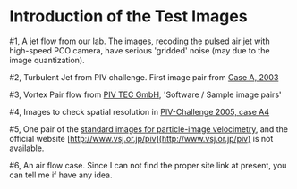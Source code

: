 # Introduction of the  **Test Images**

\#1,  A jet flow from our lab. The images, recoding the pulsed air jet with high-speed PCO camera,  have serious 'gridded' noise (may due to the image quantization). 

\#2, Turbulent Jet from PIV challenge.  First image pair from [Case A, 2003](http://www.pivchallenge.org/pub03/index.html#a)

\#3, Vortex Pair flow from  [PIV TEC  GmbH](http://www.pivtec.com/), 'Software / Sample image pairs'

\#4, Images to check spatial resolution in [PIV-Challenge 2005, case A4](http://www.pivchallenge.org/pub05/index.html#a) 

\#5, One pair of the [standard images for particle-image velocimetry](http://iopscience.iop.org/article/10.1088/0957-0233/11/6/311/meta;jsessionid=D021CE0C349B7BAFAFA70B9692312360.ip-10-40-1-105), and the official website [http://www.vsj.or.jp/piv](http://www.vsj.or.jp/piv) is not available.

\#6, An air flow case. Since I can not find the proper site link at present, you can tell me if have any idea.





